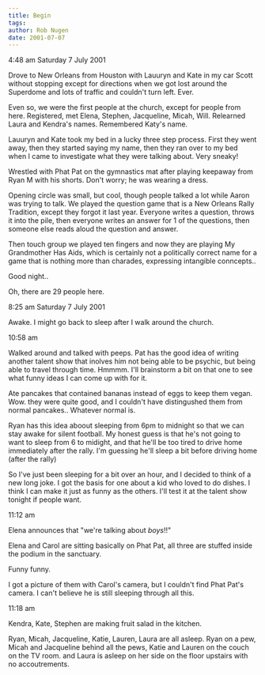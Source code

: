 ```yaml
---
title: Begin
tags: 
author: Rob Nugen
date: 2001-07-07
---
```


<p class=date>4:48 am Saturday 7 July 2001</p>

<p>Drove to New Orleans from Houston with Lauuryn and Kate in my car
Scott without stopping except for directions when we got lost around
the Superdome and lots of traffic and couldn't turn left.  Ever.  </p>

<p>Even so, we were the first people at the church, except for people
from here.  Registered, met Elena, Stephen, Jacqueline, Micah, Will.
Relearned Laura and Kendra's names.  Remembered Katy's name.</p>

<p>Lauuryn and Kate took my bed in a lucky three step process.  First
they went away, then they started saying my name, then they ran over
to my bed when I came to investigate what they were talking about.
Very sneaky!</p>

<p>Wrestled with Phat Pat on the gymnastics mat after playing keepaway
from Ryan M with his shorts.  Don't worry; he was wearing a dress.</p>

<p>Opening circle was small, but cool, though people talked a lot
while Aaron was trying to talk.  We played the question game that is a
New Orleans Rally Tradition, except they forgot it last year.
Everyone writes a question, throws it into the pile, then everyone
writes an answer for 1 of the questions, then someone else reads aloud
the question and answer.</p>

<p>Then touch group we played ten fingers and now they are playing My
Grandmother Has Aids, which is certainly not a politically correct
name for a game that is nothing more than charades, expressing
intangible conncepts..</p>

<p>Good night..</p>

<p>Oh, there are 29 people here.</p>

<p class=date>8:25 am Saturday 7 July 2001</p>

<p>Awake.  I might go back to sleep after I walk around the
church.</p>

<p class=date>10:58 am</p>

<p>Walked around and talked with peeps.  Pat has the good idea of
writing another talent show that inolves him not being able to be
psychic, but being able to travel through time.  Hmmmm.  I'll
brainstorm a bit on that one to see what funny ideas I can come up
with for it.</p>

<p>Ate pancakes that contained bananas instead of eggs to keep them
vegan.  Wow.  they were quite good, and I couldn't have distingushed
them from normal pancakes..  Whatever normal is.</p>

<p>Ryan has this idea aboout sleeping from 6pm to midnight so that we
can stay awake for silent football.  My honest guess is that he's not
going to want to sleep from 6 to midight, and that he'll be too tired
to drive home immediately after the rally.  I'm guessing he'll sleep a
bit before driving home (after the rally)</p>

<p>So I've just been sleeping for a bit over an hour, and I decided to
think of a new long joke.  I got the basis for one about a kid who
loved to do dishes.  I think I can make it just as funny as the
others.  I'll test it at the talent show tonight if people want.</p>

<p class=date>11:12 am</p>

<p>Elena announces that "we're talking about <em>boys</em>!!"</p>

<p>Elena and Carol are sitting basically on Phat Pat, all three are
stuffed inside the podium in the sanctuary.</p>

<p>Funny funny.</p>

<p>I got a picture of them with Carol's camera, but I couldn't find
Phat Pat's camera.  I can't believe he is still sleeping through all
this.</p>

<p class=date>11:18 am</p>

<p>Kendra, Kate, Stephen are making fruit salad in the kitchen.</p>

<p>Ryan, Micah, Jacqueline, Katie, Lauren, Laura are all asleep.  Ryan
on a pew, Micah and Jacqueline behind all the pews, Katie and Lauren
on the couch on the TV room. and Laura is asleep on her side on the
floor upstairs with no accoutrements.</p>
